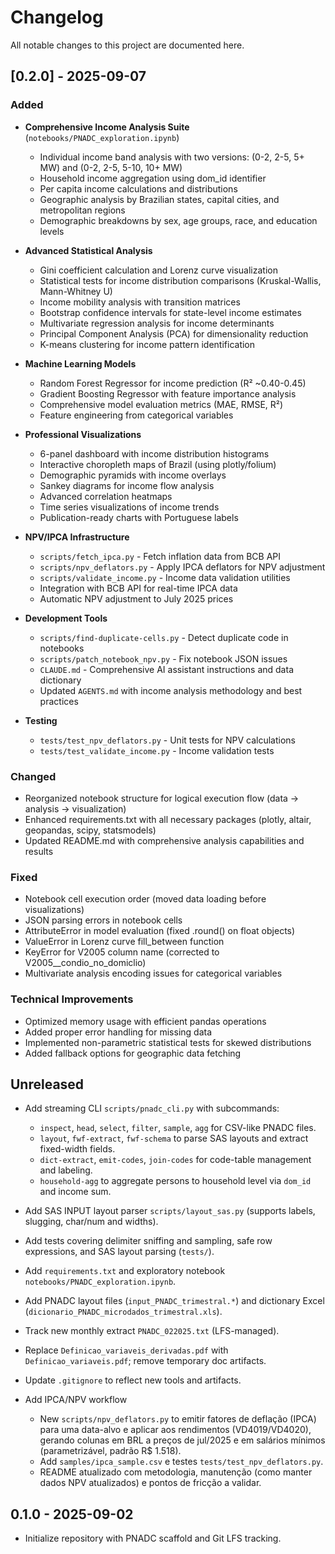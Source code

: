 # Changelog

All notable changes to this project are documented here.

## [0.2.0] - 2025-09-07

### Added
- **Comprehensive Income Analysis Suite** (`notebooks/PNADC_exploration.ipynb`)
  - Individual income band analysis with two versions: (0-2, 2-5, 5+ MW) and (0-2, 2-5, 5-10, 10+ MW)
  - Household income aggregation using dom_id identifier
  - Per capita income calculations and distributions
  - Geographic analysis by Brazilian states, capital cities, and metropolitan regions
  - Demographic breakdowns by sex, age groups, race, and education levels
  
- **Advanced Statistical Analysis**
  - Gini coefficient calculation and Lorenz curve visualization
  - Statistical tests for income distribution comparisons (Kruskal-Wallis, Mann-Whitney U)
  - Income mobility analysis with transition matrices
  - Bootstrap confidence intervals for state-level income estimates
  - Multivariate regression analysis for income determinants
  - Principal Component Analysis (PCA) for dimensionality reduction
  - K-means clustering for income pattern identification

- **Machine Learning Models**
  - Random Forest Regressor for income prediction (R² ~0.40-0.45)
  - Gradient Boosting Regressor with feature importance analysis
  - Comprehensive model evaluation metrics (MAE, RMSE, R²)
  - Feature engineering from categorical variables

- **Professional Visualizations**
  - 6-panel dashboard with income distribution histograms
  - Interactive choropleth maps of Brazil (using plotly/folium)
  - Demographic pyramids with income overlays
  - Sankey diagrams for income flow analysis
  - Advanced correlation heatmaps
  - Time series visualizations of income trends
  - Publication-ready charts with Portuguese labels

- **NPV/IPCA Infrastructure**
  - `scripts/fetch_ipca.py` - Fetch inflation data from BCB API
  - `scripts/npv_deflators.py` - Apply IPCA deflators for NPV adjustment
  - `scripts/validate_income.py` - Income data validation utilities
  - Integration with BCB API for real-time IPCA data
  - Automatic NPV adjustment to July 2025 prices

- **Development Tools**
  - `scripts/find-duplicate-cells.py` - Detect duplicate code in notebooks
  - `scripts/patch_notebook_npv.py` - Fix notebook JSON issues
  - `CLAUDE.md` - Comprehensive AI assistant instructions and data dictionary
  - Updated `AGENTS.md` with income analysis methodology and best practices

- **Testing**
  - `tests/test_npv_deflators.py` - Unit tests for NPV calculations
  - `tests/test_validate_income.py` - Income validation tests

### Changed
- Reorganized notebook structure for logical execution flow (data → analysis → visualization)
- Enhanced requirements.txt with all necessary packages (plotly, altair, geopandas, scipy, statsmodels)
- Updated README.md with comprehensive analysis capabilities and results

### Fixed
- Notebook cell execution order (moved data loading before visualizations)
- JSON parsing errors in notebook cells
- AttributeError in model evaluation (fixed .round() on float objects)
- ValueError in Lorenz curve fill_between function
- KeyError for V2005 column name (corrected to V2005__condio_no_domiclio)
- Multivariate analysis encoding issues for categorical variables

### Technical Improvements
- Optimized memory usage with efficient pandas operations
- Added proper error handling for missing data
- Implemented non-parametric statistical tests for skewed distributions
- Added fallback options for geographic data fetching

## Unreleased
- Add streaming CLI `scripts/pnadc_cli.py` with subcommands:
  - `inspect`, `head`, `select`, `filter`, `sample`, `agg` for CSV-like PNADC files.
  - `layout`, `fwf-extract`, `fwf-schema` to parse SAS layouts and extract fixed-width fields.
  - `dict-extract`, `emit-codes`, `join-codes` for code-table management and labeling.
  - `household-agg` to aggregate persons to household level via `dom_id` and income sum.
- Add SAS INPUT layout parser `scripts/layout_sas.py` (supports labels, slugging, char/num and widths).
- Add tests covering delimiter sniffing and sampling, safe row expressions, and SAS layout parsing (`tests/`).
- Add `requirements.txt` and exploratory notebook `notebooks/PNADC_exploration.ipynb`.
- Add PNADC layout files (`input_PNADC_trimestral.*`) and dictionary Excel (`dicionario_PNADC_microdados_trimestral.xls`).
- Track new monthly extract `PNADC_022025.txt` (LFS-managed).
- Replace `Definicao_variaveis_derivadas.pdf` with `Definicao_variaveis.pdf`; remove temporary doc artifacts.
- Update `.gitignore` to reflect new tools and artifacts.

- Add IPCA/NPV workflow
  - New `scripts/npv_deflators.py` to emitir fatores de deflação (IPCA) para uma data-alvo e aplicar aos rendimentos (VD4019/VD4020), gerando colunas em BRL a preços de jul/2025 e em salários mínimos (parametrizável, padrão R$ 1.518).
  - Add `samples/ipca_sample.csv` e testes `tests/test_npv_deflators.py`.
  - README atualizado com metodologia, manutenção (como manter dados NPV atualizados) e pontos de fricção a validar.

## 0.1.0 - 2025-09-02
- Initialize repository with PNADC scaffold and Git LFS tracking.
